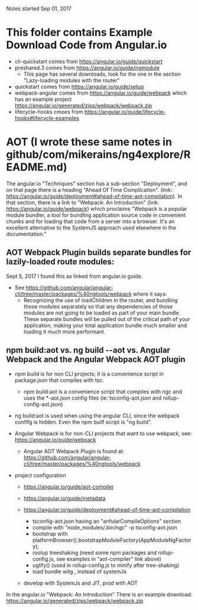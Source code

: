 Notes started Sep 01, 2017

# This folder contains Example Download Code from Angular.io
*  cli-quickstart comes from https://angular.io/guide/quickstart
*  preshared.3 comes from https://angular.io/guide/ngmodule
   * This page has several downloads, look for the one in the section "Lazy-loading modules with the router"
*  quickstart comes from https://angular.io/guide/setup
* webpack-angular comes from https://angular.io/guide/webpack which has an example project https://angular.io/generated/zips/webpack/webpack.zip
* lifecycle-hooks cmoes from https://angular.io/guide/lifecycle-hooks#lifecycle-examples



# AOT (I wrote these same notes in github/com/mikerains/ng4explore/README.md)
The angular.io "Techniques" section has a sub-section "Deployment", and on that page there is a heading "Ahead Of Time Compilcation".  (link: https://angular.io/guide/deployment#ahead-of-time-aot-compilation).  In that section, there is a link to "Webpack: An Introduction" (link: https://angular.io/guide/webpack) which proclaims "Webpack is a popular module bundler, a tool for bundling application source code in convenient chunks and for loading that code from a server into a browser.  It's an excellent alternative to the SystemJS approach used elsewhere in the documentation."

## AOT Webpack Plugin builds separate bundles for lazily-loaded route modules:
Sept 5, 2017 I found this as linked from angular.io guide.
* See https://github.com/angular/angular-cli/tree/master/packages/%40ngtools/webpack where it says:
   * Recognizing the use of loadChildren in the router, and bundling those modules separately so that any dependencies of those modules are not going to be loaded as part of your main bundle. These separate bundles will be pulled out of the critical path of your application, making your total application bundle much smaller and loading it much more performant.


##  npm build:aot vs. ng build --aot vs. Angular Webpack and the Angular Webpack AOT plugin
* npm build is for non CLI projects; it is a convenience script in package.json that compiles with tsc.
   * npm build:aot is a convenience script that compiles with ngc and uses the *-aot.json config files (ie: tsconfig-aot.json and rollup-config-aot.json)
* ng build:aot is used when using the angular CLI, since the webpack confifg is hidden.  Even the npm builf script is "ng build".
* Angular Webpack is for non-CLI projects that want to use webpack, see: https://angular.io/guide/webpack
   * Angular AOT Webpack Plugin is found at: https://github.com/angular/angular-cli/tree/master/packages/%40ngtools/webpack


*  project configuration
   * https://angular.io/guide/aot-compiler
   * https://angular.io/guide/metadata
   * https://angular.io/guide/deployment#ahead-of-time-aot-compilation
      * tsconfig-aot.json having an "anfularCompileOptions" section
      * compile with "node_modules/.bin/ngc" -p tsconfig-aot.json
      * bootstrap with platformBrowser().bootstrapModuleFactory(AppModuleNgFactory);
      * roolup treeshaking (need some npm packages and rollup-config.js, see examples in "aot-compiler" link above)
      * uglify() (used in rollup-config.js to minify after tree-shaking)
      * load bundle witg <script src="build.js"></script> , instead of systemJs

   * develop with SystemJs and JIT, prod with AOT

In the angular.io "Webpack: An Introduction" There is an example download:  https://angular.io/generated/zips/webpack/webpack.zip




